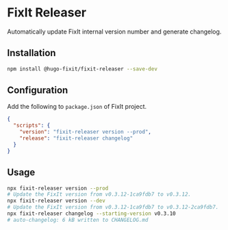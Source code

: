 # FixIt Releaser

Automatically update FixIt internal version number and generate changelog.

## Installation

```bash
npm install @hugo-fixit/fixit-releaser --save-dev
```

## Configuration

Add the following to `package.json` of FixIt project.

```json
{
  "scripts": {
    "version": "fixit-releaser version --prod",
    "release": "fixit-releaser changelog"
  }
}
```

## Usage

```bash
npx fixit-releaser version --prod
# Update the FixIt version from v0.3.12-1ca9fdb7 to v0.3.12.
npx fixit-releaser version --dev
# Update the FixIt version from v0.3.12-1ca9fdb7 to v0.3.12-2ca9fdb7.
npx fixit-releaser changelog --starting-version v0.3.10
# auto-changelog: 6 kB written to CHANGELOG.md
```

